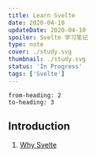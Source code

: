 ```yaml
---
title: Learn Svelte
date: 2020-04-10
updateDate: 2020-04-10
spoiler: Svelte 学习笔记
type: note
cover: ./study.svg
thumbnail: ./study.svg
status: 'In Progress'
tags: ['Svelte']
---
```


```toc
from-heading: 2
to-heading: 3
```

## Introduction

1. [Why Svelte](https://github.com/feltcoop/why-svelte)